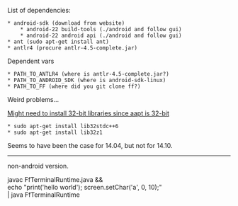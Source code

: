 List of dependencies:

	* android-sdk (download from website)
		* android-22 build-tools (./android and follow gui)
		* android-22 android api (./android and follow gui)
	* ant (sudo apt-get install ant)
	* antlr4 (procure antlr-4.5-complete.jar)

Dependent vars

	* PATH_TO_ANTLR4 (where is antlr-4.5-complete.jar?)
	* PATH_TO_ANDROID_SDK (where is android-sdk-linux)
	* PATH_TO_FF (where did you git clone ff?)

Weird problems...

[Might need to install 32-bit libraries since aapt is 32-bit](http://stackoverflow.com/questions/18928164/android-studio-cannot-find-aapt/18930424#18930424)

	* sudo apt-get install lib32stdc++6
	* sudo apt-get install lib32z1

Seems to have been the case for 14.04, but not for 14.10.


------------

non-android version.

javac FfTerminalRuntime.java && \
echo "print('hello world'); screen.setChar('a', 0, 10);" \
| java FfTerminalRuntime
